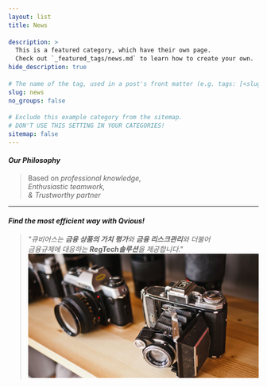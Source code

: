 ```yaml
---
layout: list
title: News

description: >
  This is a featured category, which have their own page.
  Check out `_featured_tags/news.md` to learn how to create your own.
hide_description: true

# The name of the tag, used in a post's front matter (e.g. tags: [<slug>]).
slug: news
no_groups: false

# Exclude this example category from the sitemap.
# DON'T USE THIS SETTING IN YOUR CATEGORIES!
sitemap: false
---
```


#### *Our Philosophy*
> Based on *professional knowledge, <br>
> Enthusiastic teamwork,  <br>
> & Trustworthy partner*


---
#### *Find the most efficient way with Qvious!*
> _"큐비어스는 **금융 상품의 가치 평가**와 **금융 리스크관리**와 더불어 <br> 금융규제에 대응하는_
> _**RegTech솔루션**을 제공합니다."_
![Screenshot](../assets/img/3.jpg)
<!-- {:width="260" height="190.4" loading="lazy"} -->